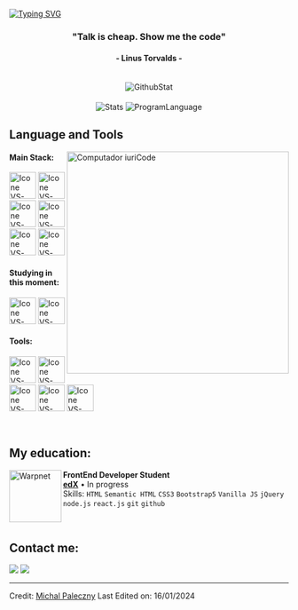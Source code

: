 [![Typing SVG](https://readme-typing-svg.herokuapp.com?color=FF3670&size=35&center=true&vCenter=true&width=1000&lines=Welcome+to+my+GitHub+profile!;My+name+is+Michal+Paleczny;I'm+FrontEnd+Developer+Student)](https://git.io/typing-svg)

<h3 align="center">"Talk is cheap. Show me the code"</h3>
<h4 align="center">- Linus Torvalds -</h4>

<br>

<section id="stats">
 <div align="center"><img align="center" src="https://github-profile-summary-cards.vercel.app/api/cards/profile-details?username=MrKatrish&theme=aura_dark" alt="GithubStat"/></div>

 </br>

 <div align="center"><img align="center" src="https://github-profile-summary-cards.vercel.app/api/cards/stats?username=MrKatrish&theme=aura_dark" alt="Stats"/>
 <img align="center" src="https://github-profile-summary-cards.vercel.app/api/cards/repos-per-language?username=MrKatrish&theme=aura_dark" alt="ProgramLanguage"/></div>
</section>

## Language and Tools

<img src="https://raw.githubusercontent.com/MicaelliMedeiros/micaellimedeiros/master/image/computer-illustration.png" min-width="400px" max-width="400px" width="400px" align="right" alt="Computador iuriCode">

#### Main Stack:
  [<img height="48px" width="48px" alt="Icone VS-Code" src="https://skillicons.dev/icons?i=html"/>](https://developer.mozilla.org/en-US/docs/Web/HTML)
  [<img height="48px" width="48px" alt="Icone VS-Code" src="https://skillicons.dev/icons?i=css"/>](https://developer.mozilla.org/en-US/docs/Web/CSS)
  [<img height="48px" width="48px" alt="Icone VS-Code" src="https://skillicons.dev/icons?i=js"/>](https://developer.mozilla.org/en-US/docs/Web/JavaScript)  [<img height="48px" width="48px" alt="Icone VS-Code" src="https://skillicons.dev/icons?i=bootstrap"/>](https://getbootstrap.com/)
  [<img height="48px" width="48px" alt="Icone VS-Code" src="https://skillicons.dev/icons?i=jquery"/>](https://jquery.com/)
  [<img height="48px" width="48px" alt="Icone VS-Code" src="https://skillicons.dev/icons?i=markdown"/>](https://www.markdownguide.org/)



#### Studying in this moment:

  [<img height="48px" width="48px" alt="Icone VS-Code" src="https://skillicons.dev/icons?i=nodejs"/>](https://nodejs.org/en)
  [<img height="48px" width="48px" alt="Icone VS-Code" src="https://skillicons.dev/icons?i=react"/>](https://react.dev/)

#### Tools:

  [<img height="48px" width="48px" alt="Icone VS-Code" src="https://skillicons.dev/icons?i=figma"/>](https://www.figma.com/)
  [<img height="48px" width="48px" alt="Icone VS-Code" src="https://skillicons.dev/icons?i=vscode"/>](https://code.visualstudio.com/)
  [<img height="48px" width="48px" alt="Icone VS-Code" src="https://skillicons.dev/icons?i=github"/>](https://github.com/)
  [<img height="48px" width="48px" alt="Icone VS-Code" src="https://skillicons.dev/icons?i=git"/>](https://git-scm.com/)
  [<img height="48px" width="48px" alt="Icone VS-Code" src="https://skillicons.dev/icons?i=gitlab"/>](https://about.gitlab.com/)

<br>

## My education:

[<img align="left" height="94px" width="94px" alt="Warpnet" src="https://logowik.com/content/uploads/images/edx-free-online-course-new6759.jpg"/>](https://www.edx.org/boot-camps/coding/skills-bootcamp-in-front-end-web-development)
**FrontEnd Developer Student** \
[**edX**](https://www.edx.org/)  • In progress\
Skills: `HTML` `Semantic HTML` `CSS3` `Bootstrap5` `Vanilla JS`
`jQuery` `node.js` `react.js` `git` `github`

<br>

## Contact me:
<div>
<a href = "mailto: paleczny.michal@gmail.com"><img loading="lazy" src="https://img.shields.io/badge/Gmail-D14836?style=for-the-badge&logo=gmail&logoColor=white" target="_blank"></a>
<a href="https://www.linkedin.com/in/micha%C5%82-paleczny-03309029a/" target="_blank"><img loading="lazy" src="https://img.shields.io/badge/-LinkedIn-%230077B5?style=for-the-badge&logo=linkedin&logoColor=white" target="_blank"></a>   
</div>


------
Credit: [Michal Paleczny](https://github.com/mrkatrish)
Last Edited on: 16/01/2024